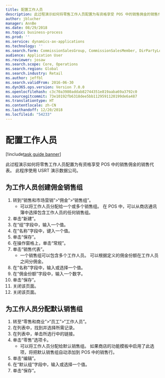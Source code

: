 ```yaml
---
title: 配置工作人员
description: 此过程演示如何将零售工作人员配置为有资格享受 POS 中的销售佣金的销售代表。
author: jblucher
manager: AnnBe
ms.date: 08/29/2018
ms.topic: business-process
ms.prod: ''
ms.service: dynamics-ax-applications
ms.technology: ''
ms.search.form: CommissionSalesGroup, CommissionSalesMember, DirPartyLookup, HcmWorker
audience: Application User
ms.reviewer: josaw
ms.search.scope: Core, Operations
ms.search.region: Global
ms.search.industry: Retail
ms.author: jeffbl
ms.search.validFrom: 2016-06-30
ms.dyn365.ops.version: Version 7.0.0
ms.openlocfilehash: c3c70a3980addab82744351e819aaba69a3792c0
ms.sourcegitcommit: 73e10192fb6318dee5bb1129591120199de6a487
ms.translationtype: HT
ms.contentlocale: zh-CN
ms.lasthandoff: 12/20/2018
ms.locfileid: "54233"
---
```

# <a name="configure-a-worker"></a>配置工作人员

[!include[task guide banner](../includes/task-guide-banner.md)]

此过程演示如何将零售工作人员配置为有资格享受 POS 中的销售佣金的销售代表。 此程序使用 USRT 演示数据公司。


## <a name="create-a-commission-sales-group-for-the-worker"></a>为工作人员创建佣金销售组
1. 转到“销售和市场营销”>“佣金”>“销售组”。
    * 可以将工作人员分配给一个或多个销售组。 在 POS 中，可以从商店通讯簿中选择包含工作人员的任何销售组。  
2. 单击“新建”。
3. 在“组”字段中，输入一个值。
4. 在“名称”字段中，键入一个值。
5. 单击“保存”。
6. 在操作窗格上，单击“常规”。
7. 单击“销售代表”。
    * 一个销售组可以包含多个工作人员。 可以根据定义的佣金份额在工作人员之间分佣金。  
8. 在“名称”字段中，输入或选择一个值。
9. 在“佣金份额”字段中，输入一个数字。
10. 单击“保存”。
11. 关闭该页面。
12. 关闭该页面。

## <a name="assign-the-workers-default-sales-group"></a>为工作人员分配默认销售组
1. 转至“零售和商业”>“员工”>“工作人员”。
2. 在列表中，找到并选择所需记录。
3. 在列表中，单击所选行中的链接。
4. 单击“零售”选项卡。
    * 可以将工作人员分配给默认销售组。 如果商店的功能模板中启用了此选项，将把默认销售组自动添加到 POS 中的销售行。  
5. 单击“编辑”。
6. 在“默认组”字段中，输入或选择一个值。
7. 单击“保存”。

